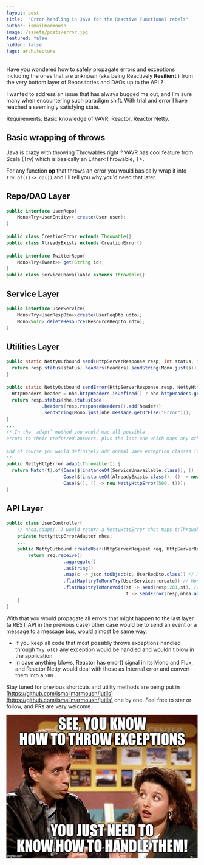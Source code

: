 ```yaml
---
layout: post
title:  "Error handling in Java for the Reactive Functional rebels"
author: ismailmarmoush
image: /assets/posts/error.jpg
featured: false
hidden: false
tags: architecture
---
```


Have you wondered how to safely propagate errors and exceptions including the ones that are unknown (aka being Reactively **Resilient** )  from the very bottom layer of Repositories and DAOs up to the API ?

I wanted to address an issue that has always bugged me out, and I'm sure many when encountering such paradigm shift. With trial and error I have reached a seemingly satisfying state.

Requirements:
Basic knowledge of VAVR, Reactor, Reactor Netty.


## Basic wrapping of throws

Java is crazy with throwing Throwables right ? VAVR has cool feature from Scala (Try) which is basically an Either<Throwable, T>.

For any function **op** that throws an error you would basically wrap it into `Try.of(()-> op())` and I'll tell you why you'd need that later.

## Repo/DAO Layer
```java
public interface UserRepo{
	Mono<Try<UserEntity>> create(User user);
}

public class CreationError extends Throwable{}
public class AlreadyExists extends CreationError{}

public interface TwitterRepo{
	Mono<Try<Tweet>> get(String id);
}
public class ServiceUnavailable extends Throwable{}

```
## Service Layer
```java
public interface UserService{
	Mono<Try<UserRespDto>>create(UserReqDto udto);
	Mono<Void> deleteResource(ResourceReqDto rdto);
}
```
## Utilities Layer
```java
public static NettyOutbound send(HttpServerResponse resp, int status, String s, HttpHeaders headers) {  
  return resp.status(status).headers(headers).sendString(Mono.just(s));  
}  
  
public static NettyOutbound sendError(HttpServerResponse resp, NettyHttpError nhe) {  
  HttpHeaders header = nhe.httpHeaders.isDefined() ? nhe.httpHeaders.get() : EmptyHttpHeaders.INSTANCE;  
  return resp.status(nhe.statusCode)  
             .headers(resp.responseHeaders().add(header))  
             .sendString(Mono.just(nhe.message.getOrElse("Error")));  
}
...
/* In the `adapt` method you would map all possible 
errors to their preferred answers, plus the last one which maps any other to a 500

And of course you would definitely add normal Java exception classes if needed.
*/
public NettyHttpError adapt(Throwable t) {  
  return Match(t).of(Case($(instanceOf(ServiceUnavailable.class)), () -> new NettyHttpError(401, t)),  
                     Case($(instanceOf(AlreadyExists.class)), () -> new NettyHttpError(400, t)),  
                     Case($(), () -> new NettyHttpError(500, t)));  
}
```
## API Layer
```java
public class UserController{
	// nhea.adapt(..) would return a NettyHttpError that maps t:Throwable to proper status code,headers, and messages
	private NettyHttpErrorAdapter nhea;
	...
	public NettyOutbound createUser(HttpServerRequest req, HttpServerResponse resp){
		return req.receive()
					 .aggregate()  
                     .asString()  
                     .map(c -> json.toObject(c, UserReqDto.class)) // Mono<Try<UserReqDto>>
                     .flatMap(tryToMonoTry(UserService::create)) // Mono<Try<UserRespDto>>
                     .flatMap(tryToMonoVoid(st -> send(resp,201,st), // happy path
						                    t -> sendError(resp,nhea.adapt(t))); // sad path
	}
}
```

With that you would propagate all errors that might happen to the last layer (a REST API in the previous case) other case would be to send an event or a message to a message bus, would almost be same way.

* If you keep all code that most possibly throws exceptions handled through `Try.of()` any exception would be handled and wouldn't blow in the application.
* In case anything blows, Reactor has error() signal in its Mono and Flux, and Reactor Netty would deal with those as Internal error and convert them into a `500` .

Stay tuned for previous shortcuts and utility methods are being put in [https://github.com/ismailmarmoush/jutils](https://github.com/ismailmarmoush/jutils) 
one by one. Feel free to star or follow, and PRs are very welcome.


![meme](/assets/posts/memes/exceptions_seinfeld.jpg)
